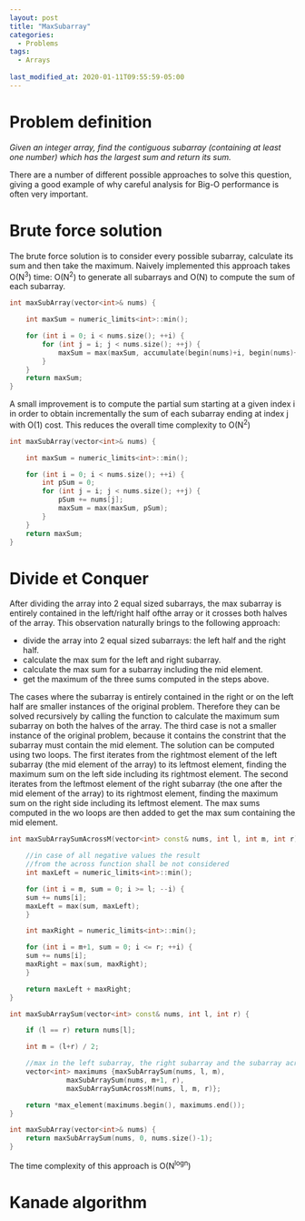 ```yaml
---
layout: post
title: "MaxSubarray"
categories:
  - Problems
tags:
  - Arrays
  
last_modified_at: 2020-01-11T09:55:59-05:00
---
```


# Problem definition

*Given an integer array, find the contiguous subarray (containing at least one number) which has the largest sum and return its sum.*

There are a number of different possible approaches to solve this question, giving a good example of why careful analysis for Big-O performance is often very important.

# Brute force solution

The brute force solution is to consider every possible subarray, calculate its sum and then take the maximum. Naively implemented this approach takes O(N<sup>3</sup>) time: O(N<sup>2</sup>) to generate all subarrays and O(N) to compute the sum of each subarray.

```cpp
int maxSubArray(vector<int>& nums) {

    int maxSum = numeric_limits<int>::min();

    for (int i = 0; i < nums.size(); ++i) {
        for (int j = i; j < nums.size(); ++j) {
            maxSum = max(maxSum, accumulate(begin(nums)+i, begin(nums)+j+1,0));
        }
    }
    return maxSum;
}

```

A small improvement is to compute the partial sum starting at a given index i in order to obtain incrementally the sum of each subarray ending at index j with O(1) cost. This reduces the overall time complexity to O(N<sup>2</sup>)


```cpp
int maxSubArray(vector<int>& nums) {

    int maxSum = numeric_limits<int>::min();

    for (int i = 0; i < nums.size(); ++i) {
        int pSum = 0;
        for (int j = i; j < nums.size(); ++j) {
            pSum += nums[j]; 
            maxSum = max(maxSum, pSum);
        }
    }
    return maxSum;
}
```

# Divide et Conquer

After dividing the array into 2 equal sized subarrays, the max subarray is entirely contained in the left/right half ofthe array or it crosses both halves of the array. This observation naturally brings to the following approach:

* divide the array into 2 equal sized subarrays: the left half and the right half.
* calculate the max sum for the left and right subarray.
* calculate the max sum for a subarray including the mid element.
* get the maximum of the three sums computed in the steps above.

The cases where the subarray is entirely contained in the right or on the left half are smaller instances of the original problem. Therefore they can be solved recursively by calling the function to calculate the maximum sum subarray on both the halves of the array. The third case is not a smaller instance of the original problem, because it contains the constrint that the subarray must contain the mid element. The solution can be computed using two loops. The first iterates from the rightmost element of the left subarray (the mid element of the array) to its leftmost element, finding the maximum sum on the left side including its rightmost element. The second iterates from the leftmost element of the right subarray (the one after the mid element of the array) to its rightmost element, finding the maximum sum on the right side including its leftmost element. The max sums computed in the wo loops are then added to get the max sum containing the mid element.

```cpp
int maxSubArraySumAcrossM(vector<int> const& nums, int l, int m, int r) { 

    //in case of all negative values the result
    //from the across function shall be not considered
    int maxLeft = numeric_limits<int>::min();

    for (int i = m, sum = 0; i >= l; --i) {
	sum += nums[i];
	maxLeft = max(sum, maxLeft);
    }

    int maxRight = numeric_limits<int>::min();

    for (int i = m+1, sum = 0; i <= r; ++i) {
	sum += nums[i];
	maxRight = max(sum, maxRight);
    }

    return maxLeft + maxRight;
}

int maxSubArraySum(vector<int> const& nums, int l, int r) {       

    if (l == r) return nums[l];

    int m = (l+r) / 2;

    //max in the left subarray, the right subarray and the subarray across m
    vector<int> maximums {maxSubArraySum(nums, l, m), 
			  maxSubArraySum(nums, m+1, r), 
			  maxSubArraySumAcrossM(nums, l, m, r)};

    return *max_element(maximums.begin(), maximums.end());
}

int maxSubArray(vector<int>& nums) {       
    return maxSubArraySum(nums, 0, nums.size()-1);
}
```

The time complexity of this approach is  O(N<sup>logn</sup>)

# Kanade algorithm

